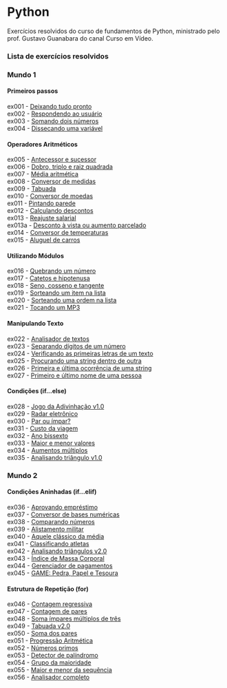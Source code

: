 # Python

Exercícios resolvidos do curso de fundamentos de Python, ministrado pelo prof. Gustavo Guanabara do canal Curso em Vídeo.

### Lista de exercícios resolvidos

### Mundo 1

#### Primeiros passos
ex001 - <a href="https://github.com/Danilo-Kroll/Python/blob/main/exercicios/ex001.py">Deixando tudo pronto</a><br>
ex002 - <a href="https://github.com/Danilo-Kroll/Python/blob/main/exercicios/ex002.py">Respondendo ao usuário</a><br>
ex003 - <a href="https://github.com/Danilo-Kroll/Python/blob/main/exercicios/ex003.py">Somando dois números</a><br>
ex004 - <a href="https://github.com/Danilo-Kroll/Python/blob/main/exercicios/ex004.py">Dissecando uma variável</a><br>

#### Operadores Aritméticos
ex005 - <a href="https://github.com/Danilo-Kroll/Python/blob/main/exercicios/ex005.py">Antecessor e sucessor</a><br>
ex006 - <a href="https://github.com/Danilo-Kroll/Python/blob/main/exercicios/ex006.py">Dobro, triplo e raiz quadrada</a><br>
ex007 - <a href="https://github.com/Danilo-Kroll/Python/blob/main/exercicios/ex007.py">Média aritmética</a><br>
ex008 - <a href="https://github.com/Danilo-Kroll/Python/blob/main/exercicios/ex008.py">Conversor de medidas</a><br>
ex009 - <a href="https://github.com/Danilo-Kroll/Python/blob/main/exercicios/ex009.py">Tabuada</a><br>
ex010 - <a href="https://github.com/Danilo-Kroll/Python/blob/main/exercicios/ex010.py">Conversor de moedas</a><br>
ex011 - <a href="https://github.com/Danilo-Kroll/Python/blob/main/exercicios/ex011.py">Pintando parede</a><br>
ex012 - <a href="https://github.com/Danilo-Kroll/Python/blob/main/exercicios/ex012.py">Calculando descontos</a><br>
ex013 - <a href="https://github.com/Danilo-Kroll/Python/blob/main/exercicios/ex013.py">Reajuste salarial</a><br>
ex013a - <a href="https://github.com/Danilo-Kroll/Python/blob/main/exercicios/ex013a.py">Desconto à vista ou aumento parcelado</a><br>
ex014 - <a href="https://github.com/Danilo-Kroll/Python/blob/main/exercicios/ex014.py">Conversor de temperaturas</a><br>
ex015 - <a href="https://github.com/Danilo-Kroll/Python/blob/main/exercicios/ex015.py">Aluguel de carros</a><br>

#### Utilizando Módulos
ex016 - <a href="https://github.com/Danilo-Kroll/Python/blob/main/exercicios/ex016.py">Quebrando um número</a><br>
ex017 - <a href="https://github.com/Danilo-Kroll/Python/blob/main/exercicios/ex017.py">Catetos e hipotenusa</a><br>
ex018 - <a href="https://github.com/Danilo-Kroll/Python/blob/main/exercicios/ex018.py">Seno, cosseno e tangente</a><br>
ex019 - <a href="https://github.com/Danilo-Kroll/Python/blob/main/exercicios/ex019.py">Sorteando um item na lista</a><br>
ex020 - <a href="https://github.com/Danilo-Kroll/Python/blob/main/exercicios/ex020.py">Sorteando uma ordem na lista</a><br>
ex021 - <a href="https://github.com/Danilo-Kroll/Python/blob/main/exercicios/ex021.py">Tocando um MP3</a><br>

#### Manipulando Texto
ex022 - <a href="https://github.com/Danilo-Kroll/Python/blob/main/exercicios/ex022.py">Analisador de textos</a><br>
ex023 - <a href="https://github.com/Danilo-Kroll/Python/blob/main/exercicios/ex023.py">Separando dígitos de um número</a><br>
ex024 - <a href="https://github.com/Danilo-Kroll/Python/blob/main/exercicios/ex024.py">Verificando as primeiras letras de um texto</a><br>
ex025 - <a href="https://github.com/Danilo-Kroll/Python/blob/main/exercicios/ex025.py">Procurando uma string dentro de outra</a><br>
ex026 - <a href="https://github.com/Danilo-Kroll/Python/blob/main/exercicios/ex026.py">Primeira e última ocorrência de uma string</a><br>
ex027 - <a href="https://github.com/Danilo-Kroll/Python/blob/main/exercicios/ex027.py">Primeiro e último nome de uma pessoa</a><br>

#### Condições (if...else)
ex028 - <a href="https://github.com/Danilo-Kroll/Python/blob/main/exercicios/ex028.py">Jogo da Adivinhação v1.0</a><br>
ex029 - <a href="https://github.com/Danilo-Kroll/Python/blob/main/exercicios/ex029.py">Radar eletrônico</a><br>
ex030 - <a href="https://github.com/Danilo-Kroll/Python/blob/main/exercicios/ex030.py">Par ou ímpar?</a><br>
ex031 - <a href="https://github.com/Danilo-Kroll/Python/blob/main/exercicios/ex031.py">Custo da viagem</a><br>
ex032 - <a href="https://github.com/Danilo-Kroll/Python/blob/main/exercicios/ex032.py">Ano bissexto</a><br>
ex033 - <a href="https://github.com/Danilo-Kroll/Python/blob/main/exercicios/ex033.py">Maior e menor valores</a><br>
ex034 - <a href="https://github.com/Danilo-Kroll/Python/blob/main/exercicios/ex034.py">Aumentos múltiplos</a><br>
ex035 - <a href="https://github.com/Danilo-Kroll/Python/blob/main/exercicios/ex035.py">Analisando triângulo v1.0</a><br>

### Mundo 2

#### Condições Aninhadas (if...elif)
ex036 - <a href="https://github.com/Danilo-Kroll/Python/blob/main/exercicios/ex036.py">Aprovando empréstimo</a><br>
ex037 - <a href="https://github.com/Danilo-Kroll/Python/blob/main/exercicios/ex037.py">Conversor de bases numéricas</a><br>
ex038 - <a href="https://github.com/Danilo-Kroll/Python/blob/main/exercicios/ex038.py">Comparando números</a><br>
ex039 - <a href="https://github.com/Danilo-Kroll/Python/blob/main/exercicios/ex039.py">Alistamento militar</a><br>
ex040 - <a href="https://github.com/Danilo-Kroll/Python/blob/main/exercicios/ex040.py">Aquele clássico da média</a><br>
ex041 - <a href="https://github.com/Danilo-Kroll/Python/blob/main/exercicios/ex041.py">Classificando atletas</a><br>
ex042 - <a href="https://github.com/Danilo-Kroll/Python/blob/main/exercicios/ex042.py">Analisando triângulos v2.0</a><br>
ex043 - <a href="https://github.com/Danilo-Kroll/Python/blob/main/exercicios/ex043.py">Índice de Massa Corporal</a><br>
ex044 - <a href="https://github.com/Danilo-Kroll/Python/blob/main/exercicios/ex044.py">Gerenciador de pagamentos</a><br>
ex045 - <a href="https://github.com/Danilo-Kroll/Python/blob/main/exercicios/ex045.py">GAME: Pedra, Papel e Tesoura</a><br>

#### Estrutura de Repetição (for)
ex046 - <a href="https://github.com/Danilo-Kroll/Python/blob/main/exercicios/ex046.py">Contagem regressiva</a><br>
ex047 - <a href="https://github.com/Danilo-Kroll/Python/blob/main/exercicios/ex047.py">Contagem de pares</a><br>
ex048 - <a href="https://github.com/Danilo-Kroll/Python/blob/main/exercicios/ex048.py">Soma ímpares múltiplos de três</a><br>
ex049 - <a href="https://github.com/Danilo-Kroll/Python/blob/main/exercicios/ex049.py">Tabuada v2.0</a><br>
ex050 - <a href="https://github.com/Danilo-Kroll/Python/blob/main/exercicios/ex050.py">Soma dos pares</a><br>
ex051 - <a href="https://github.com/Danilo-Kroll/Python/blob/main/exercicios/ex051.py">Progressão Aritmética</a><br>
ex052 - <a href="https://github.com/Danilo-Kroll/Python/blob/main/exercicios/ex052.py">Números primos</a><br>
ex053 - <a href="https://github.com/Danilo-Kroll/Python/blob/main/exercicios/ex053.py">Detector de palíndromo</a><br>
ex054 - <a href="https://github.com/Danilo-Kroll/Python/blob/main/exercicios/ex054.py">Grupo da maioridade</a><br>
ex055 - <a href="https://github.com/Danilo-Kroll/Python/blob/main/exercicios/ex055.py">Maior e menor da sequência</a><br>
ex056 - <a href="https://github.com/Danilo-Kroll/Python/blob/main/exercicios/ex056.py">Analisador completo</a><br>
